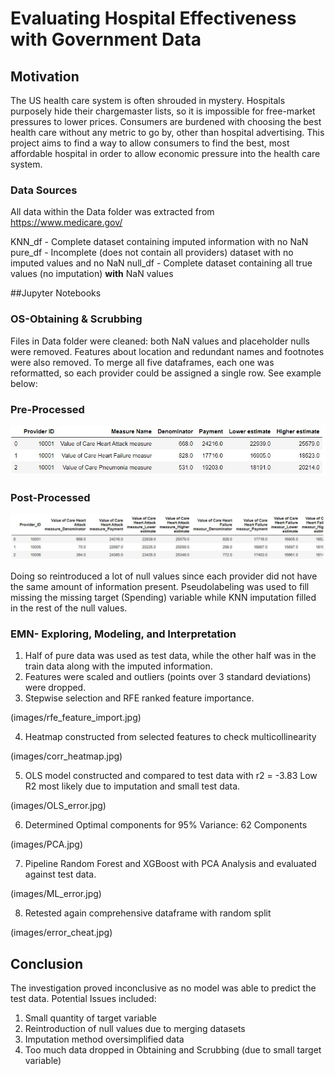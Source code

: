 
#  Evaluating Hospital Effectiveness with Government Data

## Motivation

The US health care system is often shrouded in mystery. Hospitals purposely hide their chargemaster lists, so it is impossible for free-market pressures to lower prices. Consumers are burdened with choosing the best health care without any metric to go by, other than hospital advertising. This project aims to find a way to allow consumers to find the best, most affordable hospital in order to allow economic pressure into the health care system.

### Data Sources
All data within the Data folder was extracted from https://www.medicare.gov/

KNN_df - Complete dataset containing imputed information with no NaN
pure_df - Incomplete (does not contain all providers) dataset with no imputed values and no NaN
null_df - Complete dataset containing all true values (no imputation) **with** NaN values

##Jupyter Notebooks

### OS-Obtaining & Scrubbing
Files in Data folder were cleaned: both NaN values and placeholder nulls were removed. Features about location and redundant names and footnotes were also removed.
To merge all five dataframes, each one was reformatted, so each provider could be assigned a single row. See example below:

### Pre-Processed 

![header](images/provider_prework.jpg)

### Post-Processed

![header](images/provider_postwork.jpg)

Doing so reintroduced a lot of null values since each provider did not have the same amount of information present. Pseudolabeling was used to fill missing the missing target (Spending) variable while KNN imputation filled in the rest of the null values.

### EMN- Exploring, Modeling, and Interpretation

1. Half of pure data was used as test data, while the other half was in the train data along with the imputed information.
2. Features were scaled and outliers (points over 3 standard deviations) were dropped.
3. Stepwise selection and RFE ranked feature importance.

(images/rfe_feature_import.jpg)

4. Heatmap constructed from selected features to check multicollinearity

(images/corr_heatmap.jpg)

5. OLS model constructed and compared to test data with r2 = -3.83
Low R2 most likely due to imputation and small test data.

(images/OLS_error.jpg)

6. Determined Optimal components for 95% Variance: 62 Components

(images/PCA.jpg)

7. Pipeline Random Forest and XGBoost with PCA Analysis and evaluated against test data. 

(images/ML_error.jpg)

8. Retested again comprehensive dataframe with random split

(images/error_cheat.jpg)

## Conclusion
The investigation proved inconclusive as no model was able to predict the test data.
Potential Issues included:
1. Small quantity of target variable
2. Reintroduction of null values due to merging datasets
3. Imputation method oversimplified data
4. Too much data dropped in Obtaining and Scrubbing (due to small target variable)



